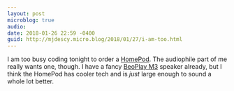 ```yaml
---
layout: post
microblog: true
audio: 
date: 2018-01-26 22:59 -0400
guid: http://mjdescy.micro.blog/2018/01/27/i-am-too.html
---
```

I am too busy coding tonight to order a [HomePod](https://www.apple.com/homepod/). The audiophile part of me really wants one, though. I have a fancy [BeoPlay M3](https://www.beoplay.com/landingpages/beoplaym3#introducing) speaker already, but I think the HomePod has cooler tech and is _just_ large enough to sound a whole lot better.
